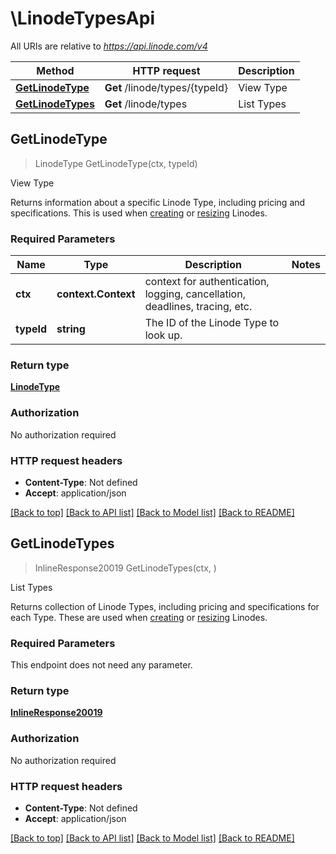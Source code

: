 # \LinodeTypesApi

All URIs are relative to *https://api.linode.com/v4*

Method | HTTP request | Description
------------- | ------------- | -------------
[**GetLinodeType**](LinodeTypesApi.md#GetLinodeType) | **Get** /linode/types/{typeId} | View Type
[**GetLinodeTypes**](LinodeTypesApi.md#GetLinodeTypes) | **Get** /linode/types | List Types



## GetLinodeType

> LinodeType GetLinodeType(ctx, typeId)

View Type

Returns information about a specific Linode Type, including pricing and specifications. This is used when [creating](/api/v4/linode-instances/#post) or [resizing](/api/v4/linode-instances-linode-id-resize/#post) Linodes. 

### Required Parameters


Name | Type | Description  | Notes
------------- | ------------- | ------------- | -------------
**ctx** | **context.Context** | context for authentication, logging, cancellation, deadlines, tracing, etc.
**typeId** | **string**| The ID of the Linode Type to look up. | 

### Return type

[**LinodeType**](LinodeType.md)

### Authorization

No authorization required

### HTTP request headers

- **Content-Type**: Not defined
- **Accept**: application/json

[[Back to top]](#) [[Back to API list]](../README.md#documentation-for-api-endpoints)
[[Back to Model list]](../README.md#documentation-for-models)
[[Back to README]](../README.md)


## GetLinodeTypes

> InlineResponse20019 GetLinodeTypes(ctx, )

List Types

Returns collection of Linode Types, including pricing and specifications for each Type. These are used when [creating](/api/v4/linode-instances/#post) or [resizing](/api/v4/linode-instances-linode-id-resize/#post) Linodes. 

### Required Parameters

This endpoint does not need any parameter.

### Return type

[**InlineResponse20019**](inline_response_200_19.md)

### Authorization

No authorization required

### HTTP request headers

- **Content-Type**: Not defined
- **Accept**: application/json

[[Back to top]](#) [[Back to API list]](../README.md#documentation-for-api-endpoints)
[[Back to Model list]](../README.md#documentation-for-models)
[[Back to README]](../README.md)

